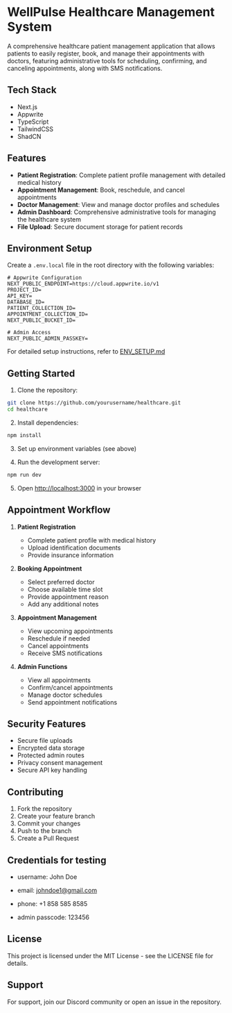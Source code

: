 # WellPulse Healthcare Management System

A comprehensive healthcare patient management application that allows patients to easily register, book, and manage their appointments with doctors, featuring administrative tools for scheduling, confirming, and canceling appointments, along with SMS notifications.

## Tech Stack

- Next.js
- Appwrite
- TypeScript
- TailwindCSS
- ShadCN

## Features

- **Patient Registration**: Complete patient profile management with detailed medical history
- **Appointment Management**: Book, reschedule, and cancel appointments
- **Doctor Management**: View and manage doctor profiles and schedules
- **Admin Dashboard**: Comprehensive administrative tools for managing the healthcare system
- **File Upload**: Secure document storage for patient records

## Environment Setup

Create a `.env.local` file in the root directory with the following variables:

```env
# Appwrite Configuration
NEXT_PUBLIC_ENDPOINT=https://cloud.appwrite.io/v1
PROJECT_ID=
API_KEY=
DATABASE_ID=
PATIENT_COLLECTION_ID=
APPOINTMENT_COLLECTION_ID=
NEXT_PUBLIC_BUCKET_ID=

# Admin Access
NEXT_PUBLIC_ADMIN_PASSKEY=

```

For detailed setup instructions, refer to [ENV_SETUP.md](./ENV_SETUP.md)

## Getting Started

1. Clone the repository:

```bash
git clone https://github.com/yourusername/healthcare.git
cd healthcare
```

2. Install dependencies:

```bash
npm install
```

3. Set up environment variables (see above)

4. Run the development server:

```bash
npm run dev
```

5. Open [http://localhost:3000](http://localhost:3000) in your browser

## Appointment Workflow

1. **Patient Registration**

   - Complete patient profile with medical history
   - Upload identification documents
   - Provide insurance information

2. **Booking Appointment**

   - Select preferred doctor
   - Choose available time slot
   - Provide appointment reason
   - Add any additional notes

3. **Appointment Management**

   - View upcoming appointments
   - Reschedule if needed
   - Cancel appointments
   - Receive SMS notifications

4. **Admin Functions**
   - View all appointments
   - Confirm/cancel appointments
   - Manage doctor schedules
   - Send appointment notifications

## Security Features

- Secure file uploads
- Encrypted data storage
- Protected admin routes
- Privacy consent management
- Secure API key handling

## Contributing

1. Fork the repository
2. Create your feature branch
3. Commit your changes
4. Push to the branch
5. Create a Pull Request

## Credentials for testing

- username: John Doe
- email: johndoe1@gmail.com
- phone: +1 858 585 8585

- admin passcode: 123456

## License

This project is licensed under the MIT License - see the LICENSE file for details.

## Support

For support, join our Discord community or open an issue in the repository.
